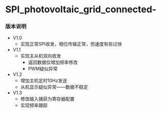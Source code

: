 # SPI_photovoltaic_grid_connected-
### 版本说明
- V1.0
  - 实现正常SPI收发，相位传输正常，但速度有些过快
- V1.1
  - 实现主从机双向收发
    - 返回数据仅增加频率修改
    - PWM疑似异常
- V1.2
  - 增加主机定时10Hz发送
  - 从机显示疑似异常——数据不稳定
- V1.3
  - 修改输入捕获为寄存器配置
  - 实现频率跟踪
